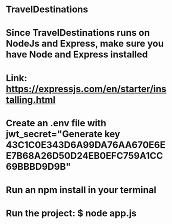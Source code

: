 # TravelDestinations

# Since TravelDestinations runs on NodeJs and Express, make sure you have Node and Express installed

# Link: https://expressjs.com/en/starter/installing.html

# Create an .env file with jwt_secret="Generate key 43C1C0E343D6A99DA76AA670E6EE7B68A26D50D24EB0EFC759A1CC69BBBD9D9B"

# Run an npm install in your terminal

# Run the project: $ node app.js
